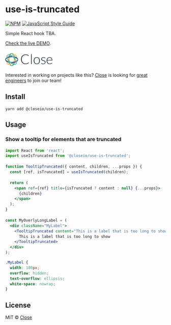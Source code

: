 # use-is-truncated

[![NPM](https://img.shields.io/npm/v/@closeio/use-is-truncated.svg)](https://www.npmjs.com/package/@closeio/use-is-truncated) [![JavaScript Style Guide](https://img.shields.io/badge/code%20style-prettier-success)](https://prettier.io)

Simple React hook TBA.

[Check the live DEMO](https://closeio.github.io/use-is-truncated/).

### <img height="40px" src="./close.svg" />

Interested in working on projects like this? [Close](https://close.com) is looking for [great engineers](https://jobs.close.com) to join our team!

## Install

```bash
yarn add @closeio/use-is-truncated
```

## Usage

### Show a tooltip for elements that are truncated

```jsx
import React from 'react';
import useIsTruncated from '@closeio/use-is-truncated';

function TooltipTruncated({ content, children, ...props }) {
  const [ref, isTruncated] = useIsTruncated(children);

  return (
    <span ref={ref} title={isTruncated ? content : null} {...props}>
      {children}
    </span>
  );
}

const MyOverlyLongLabel = (
  <div className="MyLabel">
    <TooltipTruncated content="This is a label that is too long to show">
      This is a label that is too long to show
    </TooltipTruncated>
  </div>
);
```

```css
.MyLabel {
  width: 100px;
  overflow: hidden;
  text-overflow: ellipsis;
  white-space: nowrap;
}
```

## License

MIT © [Close](https://github.com/closeio)
